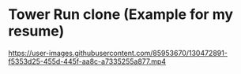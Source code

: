 # Tower Run clone (Example for my resume)
https://user-images.githubusercontent.com/85953670/130472891-f5353d25-455d-445f-aa8c-a7335255a877.mp4
